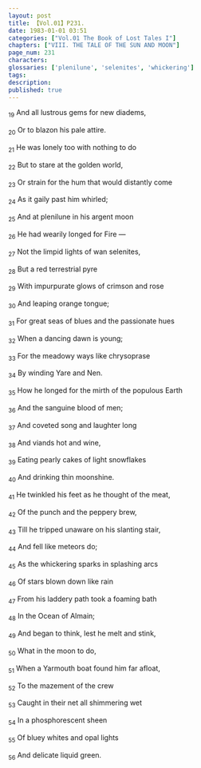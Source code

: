 ```yaml
---
layout: post
title: 【Vol.01】P231.
date: 1983-01-01 03:51
categories: ["Vol.01 The Book of Lost Tales I"]
chapters: ["VIII. THE TALE OF THE SUN AND MOON"]
page_num: 231
characters: 
glossaries: ['plenilune', 'selenites', 'whickering']
tags: 
description: 
published: true
---
```


<SUB>19</SUB> And all lustrous gems for new diadems,

<SUB>20</SUB> Or to blazon his pale attire.

<SUB>21</SUB> He was lonely too with nothing to do

<SUB>22</SUB> But to stare at the golden world,

<SUB>23</SUB> Or strain for the hum that would distantly come

<SUB>24</SUB> As it gaily past him whirled;

<SUB>25</SUB> And at plenilune in his argent moon

<SUB>26</SUB> He had wearily longed for Fire —

<SUB>27</SUB> Not the limpid lights of wan selenites,

<SUB>28</SUB> But a red terrestrial pyre

<SUB>29</SUB> With impurpurate glows of crimson and rose

<SUB>30</SUB> And leaping orange tongue;

<SUB>31</SUB> For great seas of blues and the passionate hues

<SUB>32</SUB> When a dancing dawn is young;

<SUB>33</SUB> For the meadowy ways like chrysoprase

<SUB>34</SUB> By winding Yare and Nen.

<SUB>35</SUB> How he longed for the mirth of the populous Earth

<SUB>36</SUB> And the sanguine blood of men;

<SUB>37</SUB> And coveted song and laughter long

<SUB>38</SUB> And viands hot and wine,

<SUB>39</SUB> Eating pearly cakes of light snowflakes

<SUB>40</SUB> And drinking thin moonshine.

<SUB>41</SUB> He twinkled his feet as he thought of the meat,

<SUB>42</SUB> Of the punch and the peppery brew,

<SUB>43</SUB> Till he tripped unaware on his slanting stair,

<SUB>44</SUB> And fell like meteors do;

<SUB>45</SUB> As the whickering sparks in splashing arcs

<SUB>46</SUB> Of stars blown down like rain

<SUB>47</SUB> From his laddery path took a foaming bath

<SUB>48</SUB> In the Ocean of Almain;

<SUB>49</SUB> And began to think, lest he melt and stink,

<SUB>50</SUB> What in the moon to do,

<SUB>51</SUB> When a Yarmouth boat found him far afloat,

<SUB>52</SUB> To the mazement of the crew

<SUB>53</SUB> Caught in their net all shimmering wet

<SUB>54</SUB> In a phosphorescent sheen

<SUB>55</SUB> Of bluey whites and opal lights

<SUB>56</SUB> And delicate liquid green.

